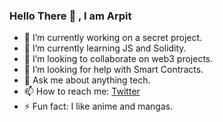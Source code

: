 ### Hello There 👋 , I am Arpit 

- 🔭 I’m currently working on a secret project.
- 🌱 I’m currently learning JS and Solidity.
- 👯 I’m looking to collaborate on web3 projects.
- 🤔 I’m looking for help with Smart Contracts.
- 💬 Ask me about anything tech.
- 📫 How to reach me: [Twitter](https://twitter.com/arpitingle) 
- ⚡ Fun fact: I like anime and mangas.

